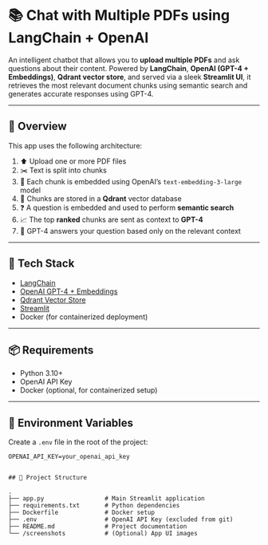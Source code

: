 
# 📚 Chat with Multiple PDFs using LangChain + OpenAI

An intelligent chatbot that allows you to **upload multiple PDFs** and ask questions about their content. Powered by **LangChain**, **OpenAI (GPT-4 + Embeddings)**, **Qdrant vector store**, and served via a sleek **Streamlit UI**, it retrieves the most relevant document chunks using semantic search and generates accurate responses using GPT-4.

---

## 📸 Overview

This app uses the following architecture:

1. ⬆️ Upload one or more PDF files  
2. ✂️ Text is split into chunks  
3. 🧠 Each chunk is embedded using OpenAI’s `text-embedding-3-large` model  
4. 💾 Chunks are stored in a **Qdrant** vector database  
5. ❓ A question is embedded and used to perform **semantic search**  
6. 📈 The top **ranked** chunks are sent as context to **GPT-4**  
7. 🤖 GPT-4 answers your question based only on the relevant context

---

## 🧰 Tech Stack

- [LangChain](https://github.com/langchain-ai/langchain)
- [OpenAI GPT-4 + Embeddings](https://platform.openai.com/)
- [Qdrant Vector Store](https://qdrant.tech/)
- [Streamlit](https://streamlit.io/)
- Docker (for containerized deployment)

---

## 📦 Requirements

- Python 3.10+
- OpenAI API Key
- Docker (optional, for containerized setup)

---

## 🔐 Environment Variables

Create a `.env` file in the root of the project:

```env
OPENAI_API_KEY=your_openai_api_key


## 📁 Project Structure

.
├── app.py                 # Main Streamlit application
├── requirements.txt       # Python dependencies
├── Dockerfile             # Docker setup
├── .env                   # OpenAI API Key (excluded from git)
├── README.md              # Project documentation
└── /screenshots           # (Optional) App UI images


